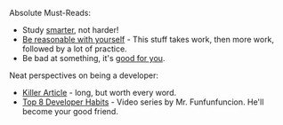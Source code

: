 Absolute Must-Reads:  
   * Study [smarter](https://youtu.be/Xt5qpbiqw2g?t=297), not harder!  
   * [Be reasonable with yourself](http://norvig.com/21-days.html) - This stuff takes work, then more work, followed by a lot of practice.  
   * Be bad at something, it's [good for you](https://www.ted.com/talks/eduardo_briceno_how_to_get_better_at_the_things_you_care_about).  
  
Neat perspectives on being a developer:  
   * [Killer Article](http://peternixey.com/post/83510597580/how-to-be-a-great-software-developer) - long, but worth every word.  
   * [Top 8 Developer Habits](https://www.youtube.com/watch?v=DwQ7psiU23I&index=1&list=PL0zVEGEvSaeGY3RMjGo4CgMPN42_U9Glu) - Video series by Mr. Funfunfuncion.  He'll become your good friend. 
